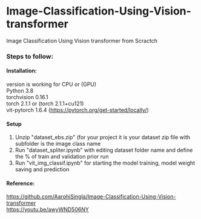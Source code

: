 # Image-Classification-Using-Vision-transformer
Image Classification Using Vision transformer from Scractch

### Steps to follow:
#### Installation:
version is working for CPU or (GPU) <br/>
Python 3.8 <br/>
torchvision 0.16.1 <br/>
torch 2.1.1 or (torch 2.1.1+cu121) <br/>
vit-pytorch 1.6.4 (https://pytorch.org/get-started/locally/) <br/>
#### Setup
1. Unzip "dataset_ebs.zip" (for your project it is your dataset zip file with subfolder is the image class name<br/>
2. Run "dataset_spliter.ipynb" with editing dataset folder name and define the % of train and validation prior run<br/>
3. Run "vit_img_classif.ipynb" for starting the model training, model weight saving and prediction <br/>
#### Reference: 
https://github.com/AarohiSingla/Image-Classification-Using-Vision-transformer <br/>
https://youtu.be/awyWND506NY <br/>

